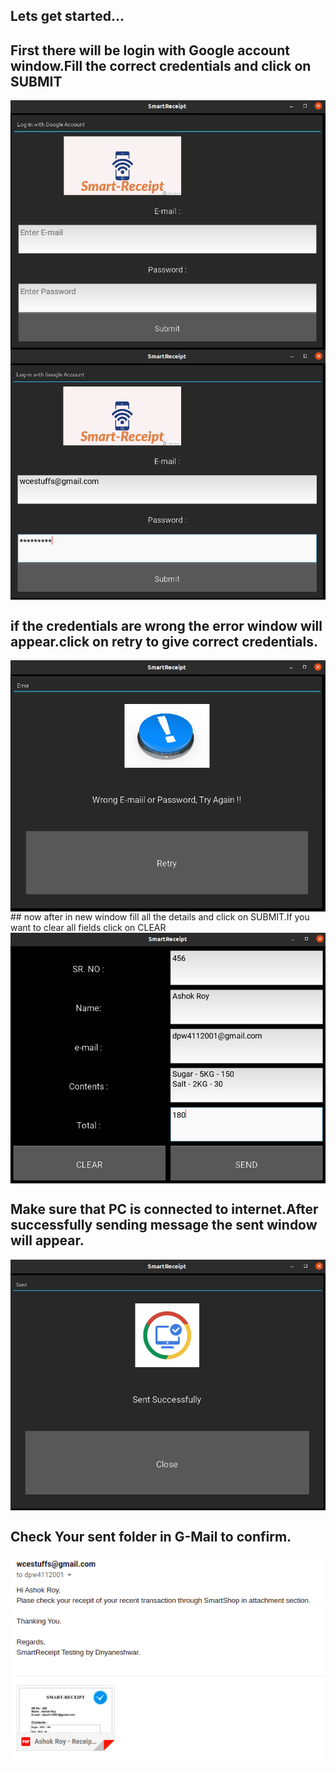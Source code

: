 ## Lets get started...
  ## First there will  be login with Google account window.Fill the correct credentials and click on SUBMIT
   <img src="images/1.png" align="center">
   
   <img src="images/2.png" align="center">
   
   <br>
   
  ## if the credentials are wrong the error window will appear.click on retry to give correct credentials.
  <img src="images/3.png" align="center">
  
  
   <br>
  ## now after in new window fill all the details and click on SUBMIT.If you want to clear all fields click on CLEAR
  <img src="images/4.png" align="center">
 
  <br>
  
  ## Make sure that PC is connected to internet.After successfully sending message the sent window will appear.
  <img src="images/5.png" align="center">


  <br>
 
  ## Check Your sent folder in G-Mail to confirm.
  <img src="images/6.png" align="center">
